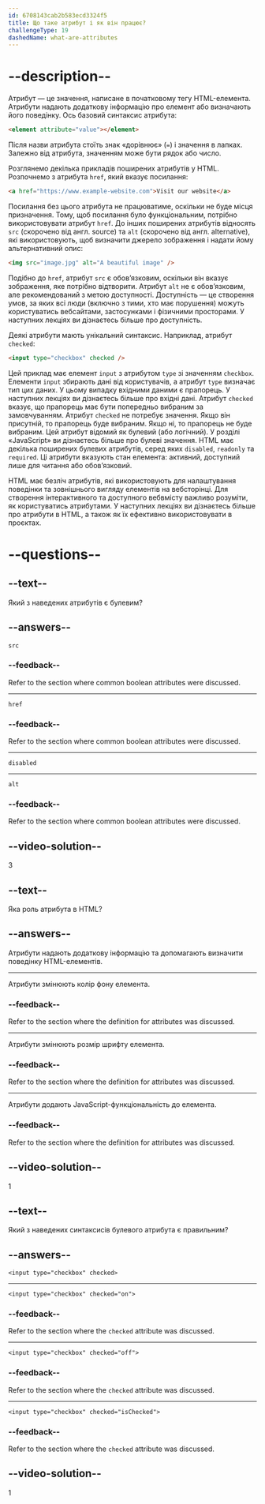 ```yaml
---
id: 6708143cab2b583ecd3324f5
title: Що таке атрибут і як він працює?
challengeType: 19
dashedName: what-are-attributes
---
```


# --description--

Атрибут — це значення, написане в початковому тегу HTML-елемента. Атрибути надають додаткову інформацію про елемент або визначають його поведінку. Ось базовий синтаксис атрибута:

```html
<element attribute="value"></element>
```

Після назви атрибута стоїть знак «дорівнює» (`=`) і значення в лапках. Залежно від атрибута, значенням може бути рядок або число.

Розглянемо декілька прикладів поширених атрибутів у HTML. Розпочнемо з атрибута `href`, який вказує посилання:

```html
<a href="https://www.example-website.com">Visit our website</a>
```

Посилання без цього атрибута не працюватиме, оскільки не буде місця призначення. Тому, щоб посилання було функціональним, потрібно використовувати атрибут `href`. До інших поширених атрибутів відносять `src` (скорочено від англ. source) та `alt` (скорочено від англ. alternative), які використовують, щоб визначити джерело зображення і надати йому альтернативний опис:

```html
<img src="image.jpg" alt="A beautiful image" />
```

Подібно до `href`, атрибут `src` є обов’язковим, оскільки він вказує зображення, яке потрібно відтворити. Атрибут `alt` не є обов’язковим, але рекомендований з метою доступності. Доступність — це створення умов, за яких всі люди (включно з тими, хто має порушення) можуть користуватись вебсайтами, застосунками і фізичними просторами. У наступних лекціях ви дізнаєтесь більше про доступність.

Деякі атрибути мають унікальний синтаксис. Наприклад, атрибут `checked`:

```html
<input type="checkbox" checked />
```

Цей приклад має елемент `input` з атрибутом `type` зі значенням `checkbox`. Елементи `input` збирають дані від користувачів, а атрибут `type` визначає тип цих даних. У цьому випадку вхідними даними є прапорець. У наступних лекціях ви дізнаєтесь більше про вхідні дані. Атрибут `checked` вказує, що прапорець має бути попередньо вибраним за замовчуванням. Атрибут `checked` не потребує значення. Якщо він присутній, то прапорець буде вибраним. Якщо ні, то прапорець не буде вибраним. Цей атрибут відомий як булевий (або логічний). У розділі «JavaScript» ви дізнаєтесь більше про булеві значення. HTML має декілька поширених булевих атрибутів, серед яких `disabled`, `readonly` та `required`. Ці атрибути вказують стан елемента: активний, доступний лише для читання або обов’язковий.

HTML має безліч атрибутів, які використовують для налаштування поведінки та зовнішнього вигляду елементів на вебсторінці. Для створення інтерактивного та доступного вебвмісту важливо розуміти, як користуватись атрибутами. У наступних лекціях ви дізнаєтесь більше про атрибути в HTML, а також як їх ефективно використовувати в проєктах.

# --questions--

## --text--

Який з наведених атрибутів є булевим?

## --answers--

`src`

### --feedback--

Refer to the section where common boolean attributes were discussed.

---

`href`

### --feedback--

Refer to the section where common boolean attributes were discussed.

---

`disabled`

---

`alt`

### --feedback--

Refer to the section where common boolean attributes were discussed.

## --video-solution--

3

## --text--

Яка роль атрибута в HTML?

## --answers--

Атрибути надають додаткову інформацію та допомагають визначити поведінку HTML-елементів.

---

Атрибути змінюють колір фону елемента.

### --feedback--

Refer to the section where the definition for attributes was discussed.

---

Атрибути змінюють розмір шрифту елемента.

### --feedback--

Refer to the section where the definition for attributes was discussed.

---

Атрибути додають JavaScript-функціональність до елемента.

### --feedback--

Refer to the section where the definition for attributes was discussed.

## --video-solution--

1

## --text--

Який з наведених синтаксисів булевого атрибута є правильним?

## --answers--

`<input type="checkbox" checked>`

---

`<input type="checkbox" checked="on">`

### --feedback--

Refer to the section where the `checked` attribute was discussed.

---

`<input type="checkbox" checked="off">`

### --feedback--

Refer to the section where the `checked` attribute was discussed.

---

`<input type="checkbox" checked="isChecked">`

### --feedback--

Refer to the section where the `checked` attribute was discussed.

## --video-solution--

1
